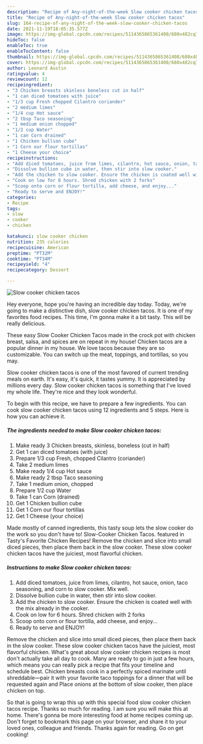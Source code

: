 ```yaml
---
description: "Recipe of Any-night-of-the-week Slow cooker chicken tacos"
title: "Recipe of Any-night-of-the-week Slow cooker chicken tacos"
slug: 164-recipe-of-any-night-of-the-week-slow-cooker-chicken-tacos
date: 2021-11-19T18:05:35.577Z
image: https://img-global.cpcdn.com/recipes/5114365865361408/680x482cq70/slow-cooker-chicken-tacos-recipe-main-photo.jpg
hideToc: false
enableToc: true
enableTocContent: false
thumbnail: https://img-global.cpcdn.com/recipes/5114365865361408/680x482cq70/slow-cooker-chicken-tacos-recipe-main-photo.jpg
cover: https://img-global.cpcdn.com/recipes/5114365865361408/680x482cq70/slow-cooker-chicken-tacos-recipe-main-photo.jpg
author: Leonard Austin
ratingvalue: 4
reviewcount: 12
recipeingredient:
- "3 Chicken breasts skinless boneless cut in half"
- "1 can diced tomatoes with juice"
- "1/3 cup Fresh chopped Cilantro coriander"
- "2 medium limes"
- "1/4 cup Hot sauce"
- "2 tbsp Taco seasoning"
- "1 medium onion chopped"
- "1/2 cup Water"
- "1 can Corn drained"
- "1 Chicken bullion cube"
- "1 Corn our flour tortillas"
- "1 Cheese your choice"
recipeinstructions:
- "Add diced tomatoes, juice from limes, cilantro, hot sauce, onion, taco seasoning, and corn to slow cooker. Mix well."
- "Dissolve bullion cube in water, then stir into slow cooker."
- "Add the chicken to slow cooker. Ensure the chicken is coated well with the mix already in the cooker."
- "Cook on low for 6 hours. Shred chicken with 2 forks"
- "Scoop onto corn or flour tortilla, add cheese, and enjoy..."
- "Ready to serve and ENJOY!"
categories:
- Recipe
tags:
- slow
- cooker
- chicken

katakunci: slow cooker chicken 
nutrition: 235 calories
recipecuisine: American
preptime: "PT32M"
cooktime: "PT34M"
recipeyield: "4"
recipecategory: Dessert

---
```



![Slow cooker chicken tacos](https://img-global.cpcdn.com/recipes/5114365865361408/680x482cq70/slow-cooker-chicken-tacos-recipe-main-photo.jpg)

Hey everyone, hope you're having an incredible day today. Today, we're going to make a distinctive dish, slow cooker chicken tacos. It is one of my favorites food recipes. This time, I'm gonna make it a bit tasty. This will be really delicious.

These easy Slow Cooker Chicken Tacos made in the crock pot with chicken breast, salsa, and spices are on repeat in my house! Chicken tacos are a popular dinner in my house. We love tacos because they are so customizable. You can switch up the meat, toppings, and tortillas, so you may.

Slow cooker chicken tacos is one of the most favored of current trending meals on earth. It's easy, it's quick, it tastes yummy. It is appreciated by millions every day. Slow cooker chicken tacos is something that I've loved my whole life. They're nice and they look wonderful.


To begin with this recipe, we have to prepare a few ingredients. You can cook slow cooker chicken tacos using 12 ingredients and 5 steps. Here is how you can achieve it.

<!--inarticleads1-->

##### The ingredients needed to make Slow cooker chicken tacos:

1. Make ready 3 Chicken breasts, skinless, boneless (cut in half)
1. Get 1 can diced tomatoes (with juice)
1. Prepare 1/3 cup Fresh, chopped Cilantro (coriander)
1. Take 2 medium limes
1. Make ready 1/4 cup Hot sauce
1. Make ready 2 tbsp Taco seasoning
1. Take 1 medium onion, chopped
1. Prepare 1/2 cup Water
1. Take 1 can Corn (drained)
1. Get 1 Chicken bullion cube
1. Get 1 Corn our flour tortillas
1. Get 1 Cheese (your choice)


Made mostly of canned ingredients, this tasty soup lets the slow cooker do the work so you don&#39;t have to! Slow-Cooker Chicken Tacos. featured in Tasty&#39;s Favorite Chicken Recipes! Remove the chicken and slice into small diced pieces, then place them back in the slow cooker. These slow cooker chicken tacos have the juiciest, most flavorful chicken. 

<!--inarticleads2-->

##### Instructions to make Slow cooker chicken tacos:

1. Add diced tomatoes, juice from limes, cilantro, hot sauce, onion, taco seasoning, and corn to slow cooker. Mix well.
1. Dissolve bullion cube in water, then stir into slow cooker.
1. Add the chicken to slow cooker. Ensure the chicken is coated well with the mix already in the cooker.
1. Cook on low for 6 hours. Shred chicken with 2 forks
1. Scoop onto corn or flour tortilla, add cheese, and enjoy...
1. Ready to serve and ENJOY!

Remove the chicken and slice into small diced pieces, then place them back in the slow cooker. These slow cooker chicken tacos have the juiciest, most flavorful chicken. What&#39;s great about slow cooker chicken recipes is most don&#39;t actually take all day to cook. Many are ready to go in just a few hours, which means you can really pick a recipe that fits your timeline and schedule best. Chicken breasts cook in a perfectly spiced marinate until shreddable—pair it with your favorite taco toppings for a dinner that will be requested again and Place onions at the bottom of slow cooker, then place chicken on top. 

So that is going to wrap this up with this special food slow cooker chicken tacos recipe. Thanks so much for reading. I am sure you will make this at home. There's gonna be more interesting food at home recipes coming up. Don't forget to bookmark this page on your browser, and share it to your loved ones, colleague and friends. Thanks again for reading. Go on get cooking!

